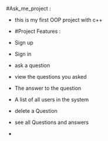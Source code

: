 #Ask_me_project :
- this is my first OOP project with c++
  
- #Project Features :
- Sign up 
- Sign in
- ask a question
- view the questions you asked
- The answer to the question
- A list of all users in the system
- delete a Question
- see all Questions and answers
- 

